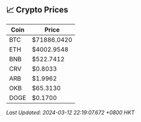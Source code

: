 ## 📈 Crypto Prices

| Coin | Price |
| ---- | ----- |
| BTC | $71886.0420 |
| ETH | $4002.9548 |
| BNB | $522.7412 |
| CRV | $0.8033 |
| ARB | $1.9962 |
| OKB | $65.3130 |
| DOGE | $0.1700 |

_Last Updated: 2024-03-12 22:19:07.672 +0800 HKT_